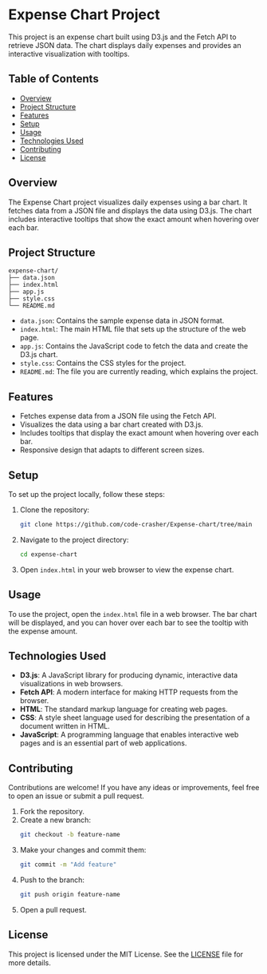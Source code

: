 # Expense Chart Project

This project is an expense chart built using D3.js and the Fetch API to retrieve JSON data. The chart displays daily expenses and provides an interactive visualization with tooltips.

## Table of Contents

- [Overview](#overview)
- [Project Structure](#project-structure)
- [Features](#features)
- [Setup](#setup)
- [Usage](#usage)
- [Technologies Used](#technologies-used)
- [Contributing](#contributing)
- [License](#license)

## Overview

The Expense Chart project visualizes daily expenses using a bar chart. It fetches data from a JSON file and displays the data using D3.js. The chart includes interactive tooltips that show the exact amount when hovering over each bar.

## Project Structure

```
expense-chart/
├── data.json
├── index.html
├── app.js
├── style.css
└── README.md
```

- `data.json`: Contains the sample expense data in JSON format.
- `index.html`: The main HTML file that sets up the structure of the web page.
- `app.js`: Contains the JavaScript code to fetch the data and create the D3.js chart.
- `style.css`: Contains the CSS styles for the project.
- `README.md`: The file you are currently reading, which explains the project.

## Features

- Fetches expense data from a JSON file using the Fetch API.
- Visualizes the data using a bar chart created with D3.js.
- Includes tooltips that display the exact amount when hovering over each bar.
- Responsive design that adapts to different screen sizes.

## Setup

To set up the project locally, follow these steps:

1. Clone the repository:
   ```bash
   git clone https://github.com/code-crasher/Expense-chart/tree/main
   ```

2. Navigate to the project directory:
   ```bash
   cd expense-chart
   ```

3. Open `index.html` in your web browser to view the expense chart.

## Usage

To use the project, open the `index.html` file in a web browser. The bar chart will be displayed, and you can hover over each bar to see the tooltip with the expense amount.

## Technologies Used

- **D3.js**: A JavaScript library for producing dynamic, interactive data visualizations in web browsers.
- **Fetch API**: A modern interface for making HTTP requests from the browser.
- **HTML**: The standard markup language for creating web pages.
- **CSS**: A style sheet language used for describing the presentation of a document written in HTML.
- **JavaScript**: A programming language that enables interactive web pages and is an essential part of web applications.

## Contributing

Contributions are welcome! If you have any ideas or improvements, feel free to open an issue or submit a pull request.

1. Fork the repository.
2. Create a new branch:
   ```bash
   git checkout -b feature-name
   ```
3. Make your changes and commit them:
   ```bash
   git commit -m "Add feature"
   ```
4. Push to the branch:
   ```bash
   git push origin feature-name
   ```
5. Open a pull request.

## License

This project is licensed under the MIT License. See the [LICENSE](LICENSE) file for more details.
